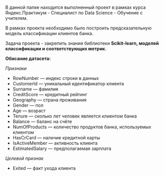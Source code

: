 В данной папке находится выполненный проект в рамках курса Яндекс.Практикум - Специалист по Data Science - Обучение с учителем.

В рамках проекта необходимо было построить предсказательную модель классификации клиентов банка.

Задача проекта - закрепить знание библиотеки **Scikit-learn, моделей классификации и соответствующих метрик.**

**Обисание датасета:**

*Признаки*
- RowNumber — индекс строки в данных
- CustomerId — уникальный идентификатор клиента
- Surname — фамилия
- CreditScore — кредитный рейтинг
- Geography — страна проживания
- Gender — пол
- Age — возраст
- Tenure — сколько лет человек является клиентом банка
- Balance — баланс на счёте
- NumOfProducts — количество продуктов банка, используемых клиентом
- HasCrCard — наличие кредитной карты
- IsActiveMember — активность клиента
- EstimatedSalary — предполагаемая зарплата

*Целевой признак*

- Exited — факт ухода клиента
